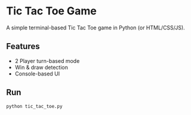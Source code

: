 # Tic Tac Toe Game

A simple terminal-based Tic Tac Toe game in Python (or HTML/CSS/JS).

## Features
- 2 Player turn-based mode
- Win & draw detection
- Console-based UI

## Run
```bash
python tic_tac_toe.py
